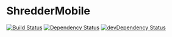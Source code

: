 # ShredderMobile

[![Build Status](https://travis-ci.org/nmmascia/ShredderMobile.svg?branch=master)](https://travis-ci.org/nmmascia/ShredderMobile)
[![Dependency Status](https://david-dm.org/boennemann/badges.svg)](https://david-dm.org/nmmascia/ShredderMobile)
[![devDependency Status](https://david-dm.org/boennemann/badges/dev-status.svg)](https://david-dm.org/nmmascia/ShredderMobile#info=devDependencies)
